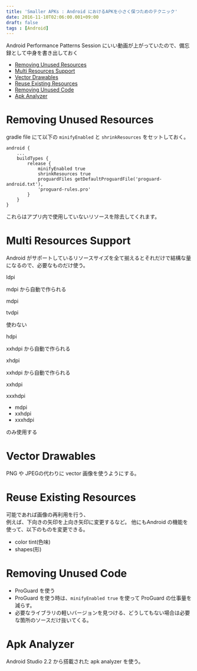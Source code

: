 ```yaml
---
title: 'Smaller APKs : Android におけるAPKを小さく保つためのテクニック'
date: 2016-11-10T02:06:00.001+09:00
draft: false
tags : [Android]
---
```


Android Performance Patterns Session にいい動画が上がっていたので、備忘録として中身を書き出しておく

*   [Removing Unused Resources](#removing-unused-resources)
*   [Multi Resources Support](#multi-resources-support)
*   [Vector Drawables](#vector-drawables)
*   [Reuse Existing Resources](#reuse-existing-resources)
*   [Removing Unused Code](#removing-unused-code)
*   [Apk Analyzer](#apk-analyzer)

Removing Unused Resources
=========================

gradle file にて以下の `minifyEnabled` と `shrinkResources` をセットしておく。

```
android {  
    ...  
    buildTypes {  
        release {  
            minifyEnabled true  
            shrinkResources true  
            proguardFiles getDefaultProguardFile('proguard-android.txt'),  
            'proguard-rules.pro'  
        }  
    }  
}
```

これらはアプリ内で使用していないリソースを除去してくれます。

Multi Resources Support
=======================

Android がサポートしているリソースサイズを全て揃えるとそれだけで結構な量になるので、必要なものだけ使う。

ldpi

mdpi から自動で作られる

mdpi

tvdpi

使わない

hdpi

xxhdpi から自動で作られる

xhdpi

xxhdpi から自動で作られる

xxhdpi

xxxhdpi

*   mdpi
*   xxhdpi
*   xxxhdpi

のみ使用する

Vector Drawables
================

PNG や JPEGの代わりに vector 画像を使うようにする。

Reuse Existing Resources
========================

可能であれば画像の再利用を行う、  
例えば、下向きの矢印を上向き矢印に変更するなど。 他にもAndroid の機能を使って、以下のものを変更できる。

*   color tint(色味)
*   shapes(形)

Removing Unused Code
====================

*   ProGuard を使う
*   ProGuard を使う時は、`minifyEnabled true` を使って ProGuard の仕事量を減らす。
*   必要なライブラリの軽いバージョンを見つける、どうしてもない場合は必要な箇所のソースだけ抜いてくる。

Apk Analyzer
============

Android Studio 2.2 から搭載された apk analyzer を使う。